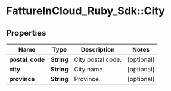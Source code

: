 # FattureInCloud_Ruby_Sdk::City

## Properties

| Name | Type | Description | Notes |
| ---- | ---- | ----------- | ----- |
| **postal_code** | **String** | City postal code. | [optional] |
| **city** | **String** | City name. | [optional] |
| **province** | **String** | Province. | [optional] |

